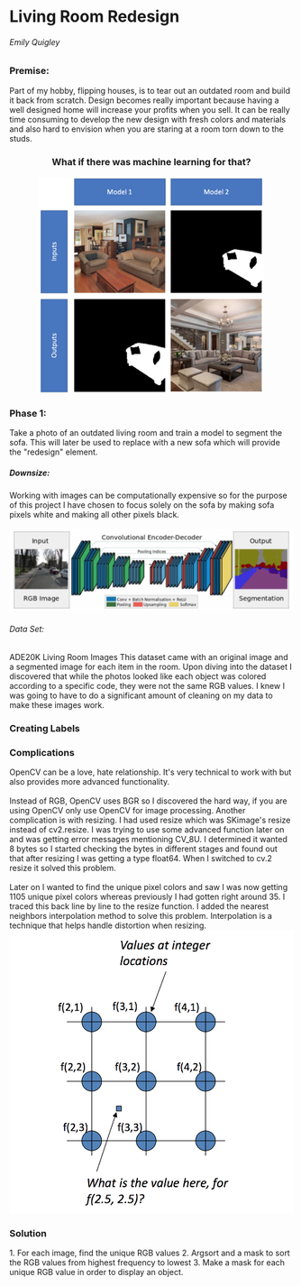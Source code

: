 <h1> Living Room Redesign</h1>

<h6>Emily Quigley</h6>  

<h3>Premise:</h3> Part of my hobby, flipping houses, is to tear out an outdated room and build it back from scratch. Design becomes really important because having a well designed home will increase your profits when you sell. It can be really time consuming to develop the new design with fresh colors and materials and also hard to envision when you are staring at a room torn down to the studs.

<h3><p align="center">What if there was machine learning for that?<p align="center"></h3>

<p align="center">
  <img src='images/model_diagram.png' width=400/></p>

<h3>Phase 1:</h3> 

Take a photo of an outdated living room and train a model to segment the sofa. This will later be used to replace with a new sofa which will provide the "redesign" element.

<h5>Downsize:</h5> Working with images can be computationally expensive so for the purpose of this project I have chosen to focus solely on the sofa by making sofa pixels white and making all other pixels black.
<br>
<br>
<img src='images/segnetarch.png'>


<h6> Data Set:</h6> ADE20K Living Room Images
This dataset came with an original image and a segmented image for each item in the room. Upon diving into the dataset I discovered that while the photos looked like each object was colored according to a specific code, they were not the same RGB values. I knew I was going to have to do a significant amount of cleaning on my data to make these images work.


<h3>Creating Labels</h3>


<h3>Complications</h3>
OpenCV can be a love, hate relationship. It's very technical to work with but also provides more advanced functionality.
<br>
<br>
Instead of RGB, OpenCV uses BGR so I discovered the hard way, if you are using OpenCV only use OpenCV for image processing.
Another complication is with resizing. I had used resize which was SKimage's resize instead of cv2.resize. I was trying to use some advanced function later on and was getting error messages mentioning CV_8U. I determined it wanted 8 bytes so I started checking the bytes in different stages and found out that after resizing I was getting a type float64. When I switched to cv.2 resize it solved this problem.
<br>
<br>
Later on I wanted to find the unique pixel colors and saw I was now getting 1105 unique pixel colors whereas previously I had gotten right around 35. I traced this back line by line to the resize function. I added the nearest neighbors interpolation method to solve this problem. Interpolation is a technique that helps handle distortion when resizing.

<img src='images/interpolation.png'>

<h3>Solution</h3>
1. For each image, find the unique RGB values
2. Argsort and a mask to sort the RGB values from highest frequency to lowest
3. Make a mask for each unique RGB value in order to display an object.



